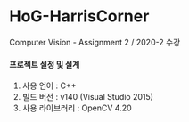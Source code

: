 # HoG-HarrisCorner
Computer Vision - Assignment 2 / 2020-2 수강


#### 프로젝트 설정 및 설계
1. 사용 언어 : C++
2. 빌드 버전 : v140 (Visual Studio 2015)
3. 사용 라이브러리 : OpenCV 4.20 

